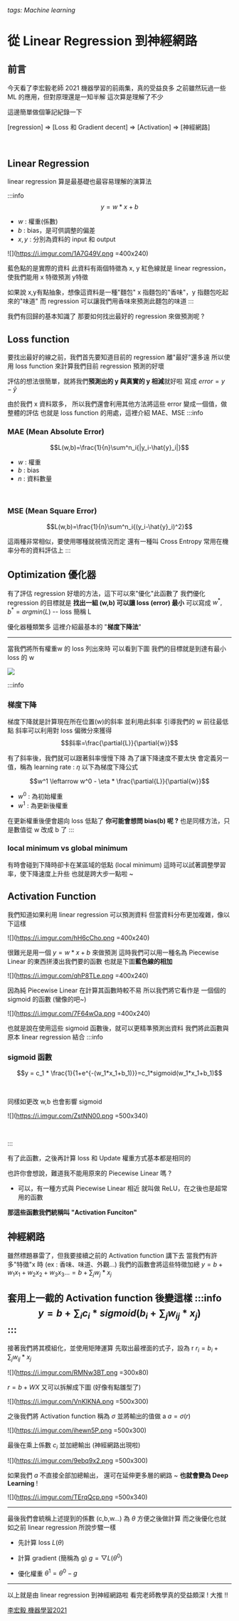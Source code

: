 ###### tags: Machine learning
# 從 Linear Regression 到神經網路

## 前言
今天看了李宏毅老師 2021 機器學習的前兩集，真的受益良多
之前雖然玩過一些 ML 的應用，但對原理還是一知半解
這次算是理解了不少

這邊簡單做個筆記紀錄一下

[regression] => [Loss 和 Gradient decent] => [Activation] => [神經網路]

<br>

## Linear Regression
 linear regression 算是最基礎也最容易理解的演算法
 
 :::info
 $$y=w*x + b$$
 - $w$ : 權重(係數)
 - $b$ : bias，是可供調整的偏差
 - $x,y$ : 分別為資料的 input 和 output
 
  ![](https://i.imgur.com/1A7G49V.png =400x240)
  
  藍色點的是實際的資料
  此資料有兩個特徵為 x, y
  紅色線就是 linear regression，使我們能用 x 特徵預測 y特徵
  
  如果說 x,y有點抽象，想像這資料是一種"麵包"
  x 指麵包的"香味"，y 指麵包吃起來的"味道"
  而 regression 可以讓我們用香味來預測此麵包的味道
 :::

我們有回歸的基本知識了
那要如何找出最好的 regression 來做預測呢 ?
<br>
 
 ## Loss function
 要找出最好的線之前，我們首先要知道目前的 regression 離"最好"還多遠
 所以使用 loss function 來計算我們目前 regression 預測的好壞

評估的想法很簡單，就將我們**預測出的 y 與真實的 y 相減**就好啦
寫成  $error = y-\hat{y}$ 

由於我們 x 資料眾多，
所以我們還會利用其他方法將這些 error 變成一個值，做整體的評估
也就是 loss function 的用處，這裡介紹 MAE、MSE
:::info
### MAE (Mean Absolute Error)

$$L(w,b)=\frac{1}{n}\sum^n_i{|y_i-\hat{y}_i|}$$
- $w$ : 權重
- $b$ : bias
- $n$ : 資料數量
<br>

### MSE (Mean Square Error)
$$L(w,b)=\frac{1}{n}\sum^n_i{(y_i-\hat{y}_i)^2}$$

這兩種非常相似，要使用哪種就視情況而定
還有一種叫 Cross Entropy 常用在機率分布的資料評估上
:::
<br>

## Optimization 優化器
有了評估 regression 好壞的方法，這下可以來"優化"此函數了
我們優化 regression 的目標就是
**找出一組 (w,b) 可以讓 loss (error) 最小**
可以寫成 $w^*,b^* = argmin(L)$ -- loss 簡稱  L

優化器種類繁多
這裡介紹最基本的 "**梯度下降法**"

---
當我們將所有權重w 的 loss 列出來時
可以看到下圖
我們的目標就是到達有最小 loss 的 w

![](https://i.imgur.com/ohWyzGn.png)

:::info
### 梯度下降
梯度下降就是計算現在所在位置(w)的斜率
並利用此斜率 引導我們的 w 前往最低點
斜率可以利用對 loss 偏微分來獲得
$$斜率=\frac{\partial{L}}{\partial{w}}$$

有了斜率後，我們就可以跟著斜率慢慢下降
為了讓下降速度不要太快
會定義另一值，稱為 learning rate : $\eta$
以下為梯度下降公式
<br>

$$w^1 \leftarrow w^0 - \eta * \frac{\partial{L}}{\partial{w}}$$
- $w^0$ : 為初始權重
- $w^1$ : 為更新後權重

在更新權重後便會趨向 loss 低點了
**你可能會想問 bias(b) 呢 ?**
也是同樣方法，只是數值從 w 改成 b 了
:::

### local minimum vs global minimum
有時會碰到下降時卻卡在某區域的低點 (local minimum)
這時可以試著調整學習率，使下降速度上升些
也就是跨大步一點啦 ~
<br>

## Activation Function
我們知道如果利用 linear regression 可以預測資料
但當資料分布更加複雜，像以下這樣

![](https://i.imgur.com/hH6cCho.png =400x240)

很難光是用一個 $y=w*x+b$ 來做預測
這時我們可以用一種名為 Piecewise Linear 的東西拼湊出我們要的函數
也就是下圖**藍色線的相加**

![](https://i.imgur.com/qhP8TLe.png =400x240)

因為純 Piecewise Linear 在計算其函數時較不易
所以我們將它看作是 一個個的 sigmoid 的函數 (蠻像的吧~)

![](https://i.imgur.com/7F64wOa.png =400x240)

也就是說在使用這些 sigmoid 函數後，就可以更精準預測出資料
我們將此函數與原本 linear regression 結合
:::info
### sigmoid 函數
$$y = c_1 * \frac{1}{1+e^{-(w_1*x_1+b_1)}}=c_1*sigmoid(w_1*x_1+b_1)$$

<br>

同樣如更改 w,b 也會影響 sigmoid 

![](https://i.imgur.com/ZstNN00.png =500x340)

<br>

:::

有了此函數，之後再計算 loss 和 Update 權重方式基本都是相同的

也許你會想說，難道我不能用原來的 Piecewise Linear 嗎 ?
- 可以，有一種方式與 Piecewise Linear 相近
就叫做 ReLU，在之後也是超常用的函數

**那這些函數我們統稱叫 "Activation Funciton"**
<br>

## 神經網路
雖然標題暴雷了，但我要接續之前的 Activation function 講下去
當我們有許多"特徵"x 時 (ex : 香味、味道、外觀...)
我們的函數會將這些特徵加總
$y =b+ w_1x_1+w_2x_2+w_3x_3 ...=b+\sum_j{w_j*x_j}$

套用上一截的 Activation function 後變這樣
:::info
$$y=b+\sum_i{c_i*sigmoid(b_i+\sum_j{w_{ij}*x_j})}$$
:::
---
接著我們將其模組化，並使用矩陣運算
先取出最裡面的式子，設為 r
$r_i = b_i+\sum_j{w_{ij}*x_j}$

![](https://i.imgur.com/RMNw3BT.png =300x80)

$r=b+WX$
又可以拆解成下圖 (好像有點雛型了)

![](https://i.imgur.com/VnKlKNA.png =500x300)
<br>

之後我們將 Activation function 稱為 $\sigma$ 
並將輸出的值做 a
$a=\sigma{(r)}$

![](https://i.imgur.com/ihewn5P.png =500x300)
<br>

最後在乘上係數 $c_i$ 並加總輸出
(神經網路出現啦)

![](https://i.imgur.com/9ebq9x2.png =500x300)
<br>

如果我們 $a$ 不直接全部加總輸出，
還可在延伸更多層的網路 ~ **也就會變為 Deep Learning** !

![](https://i.imgur.com/TErqQcp.png =500x340)
<br>

---
最後我們會統稱上述提到的係數 (c,b,w...) 為 $\theta$
方便之後做計算
而之後優化也就如之前 linear regression 所說步驟一樣

- 先計算 loss
$L(\theta)$

- 計算 gradient (簡稱為 g)
$g=\bigtriangledown L(\theta^0)$

- 優化權重
$\theta^1 = \theta^0-g$

---

以上就是由 linear regression 到神經網路啦
看完老師教學真的受益頗深 ! 大推 !!

[李宏毅 機器學習2021](https://www.youtube.com/watch?v=Ye018rCVvOo&t=4s)